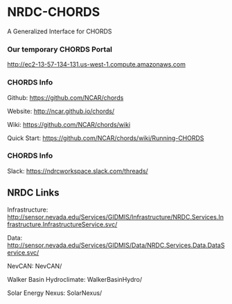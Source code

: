 # NRDC-CHORDS
A Generalized Interface for CHORDS

### Our temporary CHORDS Portal

http://ec2-13-57-134-131.us-west-1.compute.amazonaws.com

### CHORDS Info

Github: https://github.com/NCAR/chords

Website: http://ncar.github.io/chords/

Wiki: https://github.com/NCAR/chords/wiki

Quick Start: https://github.com/NCAR/chords/wiki/Running-CHORDS

### CHORDS Info

Slack: https://ndrcworkspace.slack.com/threads/

## NRDC Links

Infrastructure: http://sensor.nevada.edu/Services/GIDMIS/Infrastructure/NRDC.Services.Infrastructure.InfrastructureService.svc/

Data: http://sensor.nevada.edu/Services/GIDMIS/Data/NRDC.Services.Data.DataService.svc/

NevCAN: NevCAN/

Walker Basin Hydroclimate: WalkerBasinHydro/

Solar Energy Nexus: SolarNexus/
